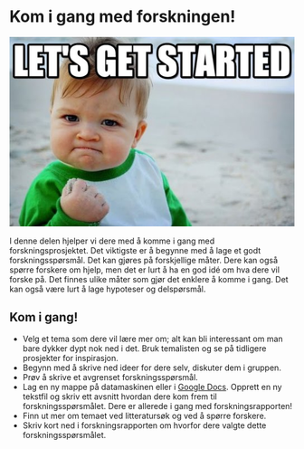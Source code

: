 # Kom i gang med forskningen!

<img src="../images/kap1.jpg" alt="Kom i gang!" class="right medium">

I denne delen hjelper vi dere med å komme i gang med forskningsprosjektet. Det viktigste er å begynne med å lage et godt forskningsspørsmål. Det kan gjøres på forskjellige måter. Dere kan også spørre forskere om hjelp, men det er lurt å ha en god idé om hva dere vil forske på. Det finnes ulike måter som gjør det enklere å komme i gang. Det kan også være lurt å lage hypoteser og delspørsmål.

## Kom i gang!

  * Velg et tema som dere vil lære mer om; alt kan bli interessant om man bare dykker dypt nok ned i det. Bruk temalisten og se på tidligere prosjekter for inspirasjon.
  * Begynn med å skrive ned ideer for dere selv, diskuter dem i gruppen.
  * Prøv å skrive et avgrenset forskningsspørsmål.
  * Lag en ny mappe på datamaskinen eller i [Google Docs][2]. Opprett en ny tekstfil og skriv ett avsnitt hvordan dere kom frem til forskningsspørsmålet. Dere er allerede i gang med forskningsrapporten!
  * Finn ut mer om temaet ved litteratursøk og ved å spørre forskere.
  * Skriv kort ned i forskningsrapporten om hvorfor dere valgte dette forskningsspørsmålet.

[2]: http://docs.google.com

